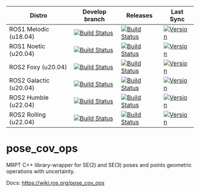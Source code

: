 | Distro | Develop branch | Releases | Last Sync |
| ---    | ---            | ---      |  ---      |
| ROS1 Melodic (u18.04) | [![Build Status](http://build.ros.org/job/Mdev__pose_cov_ops__ubuntu_bionic_amd64/badge/icon)](http://build.ros.org/job/Mdev__pose_cov_ops__ubuntu_bionic_amd64/) | [![Build Status](http://build.ros.org/job/Mbin_uB64__pose_cov_ops__ubuntu_bionic_amd64__binary/badge/icon)](http://build.ros.org/job/Mbin_uB64__pose_cov_ops__ubuntu_bionic_amd64__binary/) | [![Version](https://img.shields.io/ros/v/melodic/pose_cov_ops)](https://index.ros.org/search/?term=pose_cov_ops) |
| ROS1 Noetic (u20.04) | [![Build Status](https://build.ros.org/job/Ndev__pose_cov_ops__ubuntu_focal_amd64/badge/icon)](https://build.ros.org/job/Ndev__pose_cov_ops__ubuntu_focal_amd64/) | [![Build Status](https://build.ros.org/job/Nbin_uF64__pose_cov_ops__ubuntu_focal_amd64__binary/badge/icon)](https://build.ros.org/job/Nbin_uF64__pose_cov_ops__ubuntu_focal_amd64__binary/)  | [![Version](https://img.shields.io/ros/v/noetic/pose_cov_ops)](https://index.ros.org/search/?term=pose_cov_ops) |
| ROS2 Foxy (u20.04) | [![Build Status](https://build.ros2.org/job/Fdev__pose_cov_ops__ubuntu_focal_amd64/badge/icon)](https://build.ros2.org/job/Fdev__pose_cov_ops__ubuntu_focal_amd64/) | [![Build Status](https://build.ros2.org/job/Fbin_uF64__pose_cov_ops__ubuntu_focal_amd64__binary/badge/icon)](https://build.ros2.org/job/Fbin_uF64__pose_cov_ops__ubuntu_focal_amd64__binary/)  | [![Version](https://img.shields.io/ros/v/foxy/pose_cov_ops)](https://index.ros.org/search/?term=pose_cov_ops) |
| ROS2 Galactic (u20.04) | [![Build Status](https://build.ros2.org/job/Gdev__pose_cov_ops__ubuntu_focal_amd64/badge/icon)](https://build.ros2.org/job/Gdev__pose_cov_ops__ubuntu_focal_amd64/) | [![Build Status](https://build.ros2.org/job/Gbin_uF64__pose_cov_ops__ubuntu_focal_amd64__binary/badge/icon)](https://build.ros2.org/job/Gbin_uF64__pose_cov_ops__ubuntu_focal_amd64__binary/)  | [![Version](https://img.shields.io/ros/v/galactic/pose_cov_ops)](https://index.ros.org/search/?term=pose_cov_ops) |
| ROS2 Humble  (u22.04) | [![Build Status](https://build.ros2.org/job/Hdev__pose_cov_ops__ubuntu_jammy_amd64/badge/icon)](https://build.ros2.org/job/Hdev__pose_cov_ops__ubuntu_jammy_amd64/) | [![Build Status](https://build.ros2.org/job/Hbin_uJ64__pose_cov_ops__ubuntu_jammy_amd64__binary/badge/icon)](https://build.ros2.org/job/Hbin_uJ64__pose_cov_ops__ubuntu_jammy_amd64__binary/)  | [![Version](https://img.shields.io/ros/v/humble/pose_cov_ops)](https://index.ros.org/search/?term=pose_cov_ops) |
| ROS2 Rolling (u22.04) | [![Build Status](https://build.ros2.org/job/Rdev__pose_cov_ops__ubuntu_jammy_amd64/badge/icon)](https://build.ros2.org/job/Rdev__pose_cov_ops__ubuntu_jammy_amd64/) | [![Build Status](https://build.ros2.org/job/Rbin_uJ64__pose_cov_ops__ubuntu_jammy_amd64__binary/badge/icon)](https://build.ros2.org/job/Rbin_uJ64__pose_cov_ops__ubuntu_jammy_amd64__binary/)  | [![Version](https://img.shields.io/ros/v/rolling/pose_cov_ops)](https://index.ros.org/search/?term=pose_cov_ops) |

pose_cov_ops
============


MRPT C++ library-wrapper for SE(2) and SE(3) poses and points geometric operations with uncertainty.

Docs: https://wiki.ros.org/pose_cov_ops

